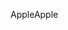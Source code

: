 <span data-ttu-id="c0cd9-101">Apple</span><span class="sxs-lookup"><span data-stu-id="c0cd9-101">Apple</span></span>